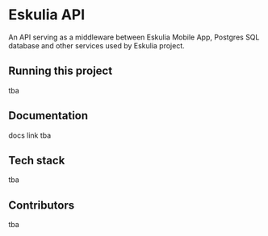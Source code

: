 # Eskulia API

An API serving as a middleware between Eskulia Mobile App, Postgres SQL database and other services used by Eskulia project.

## Running this project
tba

## Documentation
docs link tba

## Tech stack
tba

## Contributors
tba
